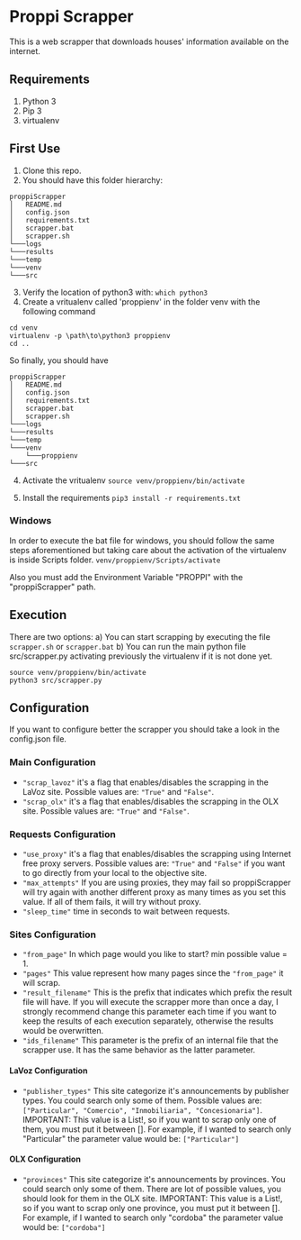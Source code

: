 # Proppi Scrapper
This is a web scrapper that downloads houses' information available on the internet.

## Requirements
1) Python 3
2) Pip 3
3) virtualenv

## First Use
1) Clone this repo.
2) You should have this folder hierarchy:
```
proppiScrapper
│   README.md
│   config.json
│   requirements.txt
│   scrapper.bat
│   scrapper.sh
└───logs
└───results
└───temp
└───venv
└───src
```
3) Verify the location of python3 with:
`which python3`
4) Create a vritualenv called 'proppienv' in the folder venv with the following command
```
cd venv
virtualenv -p \path\to\python3 proppienv
cd ..
```
So finally, you should have 
```
proppiScrapper
│   README.md
│   config.json
│   requirements.txt
│   scrapper.bat
│   scrapper.sh
└───logs
└───results
└───temp
└───venv
    └───proppienv
└───src
```
4) Activate the vritualenv
`source venv/proppienv/bin/activate`

5) Install the requirements
`pip3 install -r requirements.txt`

### Windows
In order to execute the bat file for windows, you should follow the same steps aforementioned but taking care about the activation of the virtualenv is inside Scripts folder.
`venv/proppienv/Scripts/activate`

Also you must add the Environment Variable "PROPPI" with the "proppiScrapper" path.


## Execution
There are two options:
a) You can start scrapping by executing the file `scrapper.sh` or `scrapper.bat`
b) You can run the main python file src/scrapper.py activating previously the virtualenv if it is not done yet.
```
source venv/proppienv/bin/activate
python3 src/scrapper.py
``` 

## Configuration
If you want to configure better the scrapper you should take a look in the config.json file.

### Main Configuration
- `"scrap_lavoz"` it's a flag that enables/disables the scrapping in the LaVoz site. Possible values are: `"True"` and `"False"`.
- `"scrap_olx"` it's a flag that enables/disables the scrapping in the OLX site. Possible values are: `"True"` and `"False"`.

### Requests Configuration
- `"use_proxy"` it's a flag that enables/disables the scrapping using Internet free proxy servers. Possible values are: `"True"` and `"False"` if you want to go directly from your local to the objective site.
- `"max_attempts"` If you are using proxies, they may fail so proppiScrapper will try again with another different proxy as many times as you set this value. If all of them fails, it will try without proxy.
- `"sleep_time"` time in seconds to wait between requests.

### Sites Configuration
- `"from_page"` In which page would you like to start? min possible value = 1.
- `"pages"` This value represent how many pages since the `"from_page"` it will scrap.
- `"result_filename"` This is the prefix that indicates which prefix the result file will have. If you will execute the scrapper more than once a day, I strongly recommend change this parameter each time if you want to keep the results of each execution separately, otherwise the results would be overwritten. 
- `"ids_filename"` This parameter is the prefix of an internal file that the scrapper use. It has the same behavior as the latter parameter.

#### LaVoz Configuration
- `"publisher_types"` This site categorize it's announcements by publisher types. You could search only some of them. Possible values are: `["Particular", "Comercio", "Inmobiliaria", "Concesionaria"]`. IMPORTANT: This value is a List!, so if you want to scrap only one of them, you must put it between []. For example, if I wanted to search only "Particular" the parameter value would be: `["Particular"]`

#### OLX Configuration
- `"provinces"` This site categorize it's announcements by provinces. You could search only some of them. There are lot of possible values, you should look for them in the OLX site. IMPORTANT: This value is a List!, so if you want to scrap only one province, you must put it between []. For example, if I wanted to search only "cordoba" the parameter value would be: `["cordoba"]`
